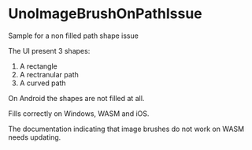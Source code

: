 # UnoImageBrushOnPathIssue
Sample for a non filled path shape issue

The UI present 3 shapes:
1. A rectangle
2. A rectranular path
3. A curved path

On Android the shapes are not filled at all.

Fills correctly on Windows, WASM and iOS.

The documentation indicating that image brushes do not work on WASM needs updating.
